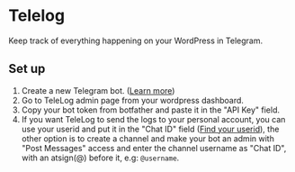 # Telelog

Keep track of everything happening on your WordPress in Telegram.

## Set up

1. Create a new Telegram bot. ([Learn more](https://core.telegram.org/bots#3-how-do-i-create-a-bot))
2. Go to TeleLog admin page from your wordpress dashboard.
3. Copy your bot token from botfather and paste it in the "API Key" field.
4. If you want TeleLog to send the logs to your personal account, you can use your userid and put it in the "Chat ID" field ([Find your userid](https://t.me/userinfobot)), the other option is to create a channel and make your bot an admin with "Post Messages" access and enter the channel username as "Chat ID", with an atsign(@) before it, e.g: `@username`.
